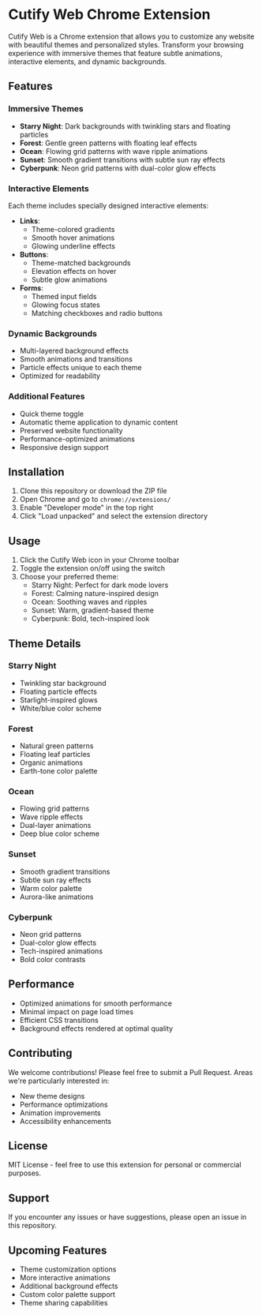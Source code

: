 # Cutify Web Chrome Extension

Cutify Web is a Chrome extension that allows you to customize any website with beautiful themes and personalized styles. Transform your browsing experience with immersive themes that feature subtle animations, interactive elements, and dynamic backgrounds.

## Features

### Immersive Themes
- **Starry Night**: Dark backgrounds with twinkling stars and floating particles
- **Forest**: Gentle green patterns with floating leaf effects
- **Ocean**: Flowing grid patterns with wave ripple animations
- **Sunset**: Smooth gradient transitions with subtle sun ray effects
- **Cyberpunk**: Neon grid patterns with dual-color glow effects

### Interactive Elements
Each theme includes specially designed interactive elements:
- **Links**: 
  - Theme-colored gradients
  - Smooth hover animations
  - Glowing underline effects
- **Buttons**: 
  - Theme-matched backgrounds
  - Elevation effects on hover
  - Subtle glow animations
- **Forms**:
  - Themed input fields
  - Glowing focus states
  - Matching checkboxes and radio buttons

### Dynamic Backgrounds
- Multi-layered background effects
- Smooth animations and transitions
- Particle effects unique to each theme
- Optimized for readability

### Additional Features
- Quick theme toggle
- Automatic theme application to dynamic content
- Preserved website functionality
- Performance-optimized animations
- Responsive design support

## Installation

1. Clone this repository or download the ZIP file
2. Open Chrome and go to `chrome://extensions/`
3. Enable "Developer mode" in the top right
4. Click "Load unpacked" and select the extension directory

## Usage

1. Click the Cutify Web icon in your Chrome toolbar
2. Toggle the extension on/off using the switch
3. Choose your preferred theme:
   - Starry Night: Perfect for dark mode lovers
   - Forest: Calming nature-inspired design
   - Ocean: Soothing waves and ripples
   - Sunset: Warm, gradient-based theme
   - Cyberpunk: Bold, tech-inspired look

## Theme Details

### Starry Night
- Twinkling star background
- Floating particle effects
- Starlight-inspired glows
- White/blue color scheme

### Forest
- Natural green patterns
- Floating leaf particles
- Organic animations
- Earth-tone color palette

### Ocean
- Flowing grid patterns
- Wave ripple effects
- Dual-layer animations
- Deep blue color scheme

### Sunset
- Smooth gradient transitions
- Subtle sun ray effects
- Warm color palette
- Aurora-like animations

### Cyberpunk
- Neon grid patterns
- Dual-color glow effects
- Tech-inspired animations
- Bold color contrasts

## Performance

- Optimized animations for smooth performance
- Minimal impact on page load times
- Efficient CSS transitions
- Background effects rendered at optimal quality

## Contributing

We welcome contributions! Please feel free to submit a Pull Request. Areas we're particularly interested in:
- New theme designs
- Performance optimizations
- Animation improvements
- Accessibility enhancements

## License

MIT License - feel free to use this extension for personal or commercial purposes.

## Support

If you encounter any issues or have suggestions, please open an issue in this repository.

## Upcoming Features
- Theme customization options
- More interactive animations
- Additional background effects
- Custom color palette support
- Theme sharing capabilities
